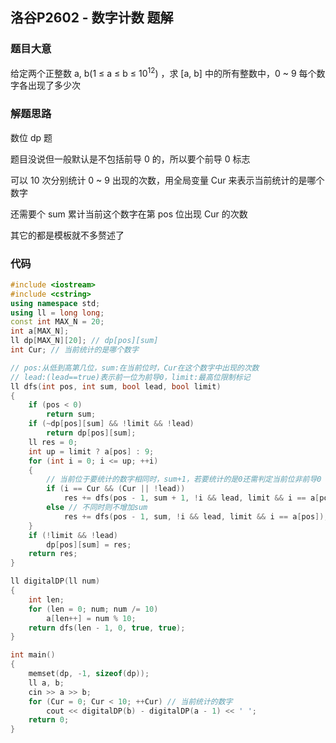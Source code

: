 ## 洛谷P2602 - 数字计数 题解



### 题目大意

给定两个正整数 a, b(1 ≤ a ≤ b ≤ 10<sup>12</sup>) ，求 [a, b] 中的所有整数中，0 ~ 9 每个数字各出现了多少次



### 解题思路

数位 dp 题

题目没说但一般默认是不包括前导 0 的，所以要个前导 0 标志

可以 10 次分别统计  0 ~ 9 出现的次数，用全局变量 Cur 来表示当前统计的是哪个数字

还需要个 sum 累计当前这个数字在第 pos 位出现 Cur 的次数

其它的都是模板就不多赘述了



### 代码

``` c++
#include <iostream>
#include <cstring>
using namespace std;
using ll = long long;
const int MAX_N = 20;
int a[MAX_N];
ll dp[MAX_N][20]; // dp[pos][sum]
int Cur; // 当前统计的是哪个数字

// pos:从低到高第几位，sum:在当前位时，Cur在这个数字中出现的次数
// lead:(lead==true)表示前一位为前导0，limit:最高位限制标记
ll dfs(int pos, int sum, bool lead, bool limit)
{
    if (pos < 0)
        return sum;
    if (~dp[pos][sum] && !limit && !lead)
        return dp[pos][sum];
    ll res = 0;
    int up = limit ? a[pos] : 9;
    for (int i = 0; i <= up; ++i)
    {
        // 当前位于要统计的数字相同时，sum+1，若要统计的是0还需判定当前位非前导0
        if (i == Cur && (Cur || !lead))
            res += dfs(pos - 1, sum + 1, !i && lead, limit && i == a[pos]);
        else // 不同时则不增加sum
            res += dfs(pos - 1, sum, !i && lead, limit && i == a[pos]);
    }
    if (!limit && !lead)
        dp[pos][sum] = res;
    return res;
}

ll digitalDP(ll num)
{
    int len;
    for (len = 0; num; num /= 10)
        a[len++] = num % 10;
    return dfs(len - 1, 0, true, true);
}

int main()
{
    memset(dp, -1, sizeof(dp));
    ll a, b;
    cin >> a >> b;
    for (Cur = 0; Cur < 10; ++Cur) // 当前统计的数字
        cout << digitalDP(b) - digitalDP(a - 1) << ' ';
    return 0;
}
```

